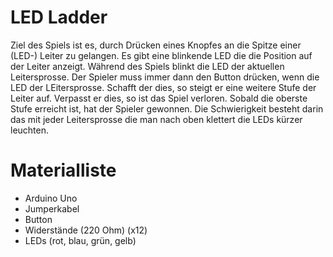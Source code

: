# LED Ladder
Ziel des Spiels ist es, durch Drücken eines Knopfes an die Spitze einer (LED-) Leiter zu gelangen.
Es gibt eine blinkende LED die die Position auf der Leiter anzeigt.
Während des Spiels blinkt die LED der aktuellen Leitersprosse.
Der Spieler muss immer dann den Button drücken, wenn die LED der LEitersprosse.
Schafft der dies, so steigt er eine weitere Stufe der Leiter auf.
Verpasst er dies, so ist das Spiel verloren. 
Sobald die oberste Stufe erreicht ist, hat der Spieler gewonnen.
Die Schwierigkeit besteht darin das mit jeder Leitersprosse die man nach oben klettert die LEDs kürzer leuchten.

# Materialliste
* Arduino Uno
* Jumperkabel
* Button
* Widerstände (220 Ohm) (x12) 
* LEDs (rot, blau, grün, gelb)
